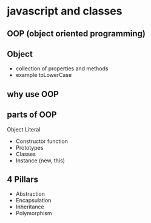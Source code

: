 # javascript and classes

## OOP (object oriented programming)

## Object
- collection of properties and methods
- example toLowerCase

## why use OOP

## parts of OOP
Object Literal

- Constructor function
- Prototypes
- Classes
- Instance (new, this)

## 4 Pillars

- Abstraction
- Encapsulation
- Inheritance
- Polymorphism